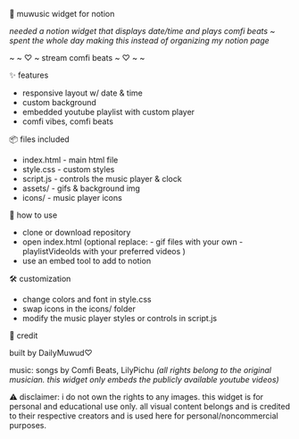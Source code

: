 🧸 muwusic widget for notion

_needed a notion widget that displays date/time and plays comfi beats ~ spent the whole day making this instead of organizing my notion page_

~ ~ ♡ ~ stream comfi beats ~ ♡ ~ ~

✨ features
- responsive layout w/ date & time
- custom background
- embedded youtube playlist with custom player
- comfi vibes, comfi beats

📦 files included
- index.html - main html file
- style.css - custom styles
- script.js - controls the music player & clock
- assets/ - gifs & background img
- icons/ - music player icons

📝 how to use
- clone or download repository
- open index.html
(optional replace:
          - gif files with your own
          - playlistVideoIds with your preferred videos
)
- use an embed tool to add to notion

🛠️ customization
- change colors and font in style.css
- swap icons in the icons/ folder
- modify the music player styles or controls in script.js

🧡 credit

built by DailyMuwud♡ 

music: songs by Comfi Beats, LilyPichu
 _(all rights belong to the original musician. this widget only embeds the publicly available youtube videos)_

⚠️ disclaimer: i do not own the rights to any images. this widget is for personal and educational use only.
    all visual content belongs and is credited to their respective creators and is used here for personal/noncommercial purposes.
